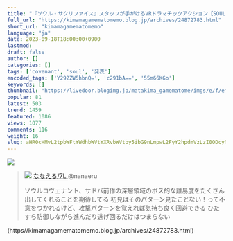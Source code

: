```yaml
---
title: "『ソウル・サクリファイス』スタッフが手がけるVRドラマチックアクション【SOUL COVENANT (ソウル・コヴェナント)】発表 "
full_url: "https://kimamagamematomemo.blog.jp/archives/24872783.html"
short_url: "kimamagamematomemo"
language: "ja"
date: 2023-09-18T18:00:00+0900
lastmod: 
draft: false
author: []
categories: []
tags: ['covenant', 'soul', '発表']
encoded_tags: ['Y292ZW5hbnQ=', 'c291bA==', '55m66KGo']
keywords: []
thumbnail: "https://livedoor.blogimg.jp/matakima_gamematome/imgs/e/f/ef2e8d78-s.jpg"
popular: 81
latest: 503
trend: 1459
featured: 1086
views: 1077
comments: 116
weight: 16
slug: aHR0cHMvL2tpbWFtYWdhbWVtYXRvbWVtby5ibG9nLmpwL2FyY2hpdmVzLzI0ODcyNzgzLmh0bWw=
---
```


![](https://livedoor.blogimg.jp/matakima_gamematome/imgs/e/f/ef2e8d78-s.jpg)

<blockquote id='twibodyPRXbrsx7Qv'> <p> <img src='https//livedoor.blogimg.jp/matakima_gamematome/imgs/5/9/598a9bc6.jpg'> <a href='https//twitter.com/nanaeru/status/1703263575538896952' target='_blank'>ななえる/7L </a> @nanaeru </p> <p id='twitextPRXbrsx7Qv'> ソウルコヴェナント、サドバ前作の深層領域のボス的な難易度をたくさん出してくれることを期待してる 初見はそのパターン見たことない！って不意をつかれるけど、攻撃パターンを覚えれば気持ち良く回避できる ひたすら防御しながら進んだり逃げ回るだけはつまらない </p> <p> <a href='https//twitter.com/nanaeru/status/1703263575538896952' target='_blank'></a> </p> </blockquote> 

(https//kimamagamematomemo.blog.jp/archives/24872783.html)
